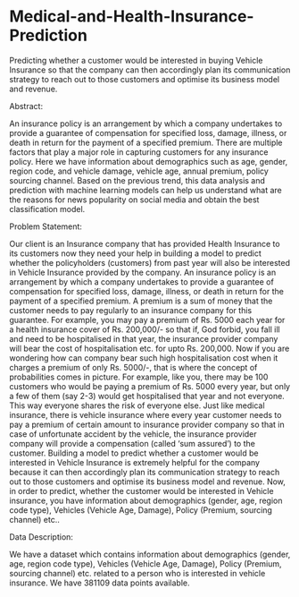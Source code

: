 # Medical-and-Health-Insurance-Prediction
Predicting whether a customer would be interested in buying Vehicle Insurance so that the company can then accordingly plan its communication strategy to reach out to those customers and optimise its business model and revenue.

Abstract:

An insurance policy is an arrangement by which a company undertakes to provide a guarantee of compensation for specified loss, damage, illness, or death in return for the payment of a specified premium. There are multiple factors that play a major role in capturing customers for any insurance policy. Here we have information about demographics such as age, gender, region code, and vehicle damage, vehicle age, annual premium, policy sourcing channel. Based on the previous trend, this data analysis and prediction with machine learning models can help us understand what are the reasons for news popularity on social media and obtain the best classification model.

Problem Statement:

Our client is an Insurance company that has provided Health Insurance to its customers now they need your help in building a model to predict whether the policyholders (customers) from past year will also be interested in Vehicle Insurance provided by the company. An insurance policy is an arrangement by which a company undertakes to provide a guarantee of compensation for specified loss, damage, illness, or death in return for the payment of a specified premium. A premium is a sum of money that the customer needs to pay regularly to an insurance company for this guarantee. For example, you may pay a premium of Rs. 5000 each year for a health insurance cover of Rs. 200,000/- so that if, God forbid, you fall ill and need to be hospitalised in that year, the insurance provider company will bear the cost of hospitalisation etc. for upto Rs. 200,000. Now if you are wondering how can company bear such high hospitalisation cost when it charges a premium of only Rs. 5000/-, that is where the concept of probabilities comes in picture. For example, like you, there may be 100 customers who would be paying a premium of Rs. 5000 every year, but only a few of them (say 2-3) would get hospitalised that year and not everyone. This way everyone shares the risk of everyone else. Just like medical insurance, there is vehicle insurance where every year customer needs to pay a premium of certain amount to insurance provider company so that in case of unfortunate accident by the vehicle, the insurance provider company will provide a compensation (called ‘sum assured’) to the customer. Building a model to predict whether a customer would be interested in Vehicle Insurance is extremely helpful for the company because it can then accordingly plan its communication strategy to reach out to those customers and optimise its business model and revenue. Now, in order to predict, whether the customer would be interested in Vehicle insurance, you have information about demographics (gender, age, region code type), Vehicles (Vehicle Age, Damage), Policy (Premium, sourcing channel) etc..

Data Description:

We have a dataset which contains information about demographics (gender, age, region code type), Vehicles (Vehicle Age, Damage), Policy (Premium, sourcing channel) etc. related to a person who is interested in vehicle insurance. We have 381109 data points available.

